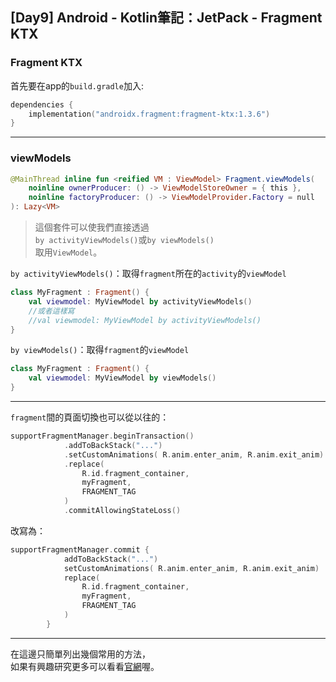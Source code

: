 ## [Day9] Android - Kotlin筆記：JetPack - Fragment KTX


### Fragment KTX
首先要在app的`build.gradle`加入:
```kotlin
dependencies {
    implementation("androidx.fragment:fragment-ktx:1.3.6")
}
```
---

### viewModels
```kotlin
@MainThread inline fun <reified VM : ViewModel> Fragment.viewModels(
    noinline ownerProducer: () -> ViewModelStoreOwner = { this }, 
    noinline factoryProducer: () -> ViewModelProvider.Factory = null
): Lazy<VM>
```
> 這個套件可以使我們直接透過  
> `by activityViewModels()`或`by viewModels()`  
> 取用`ViewModel`。

`by activityViewModels()`：取得`fragment`所在的`activity`的`viewModel`
```kotlin
class MyFragment : Fragment() {
    val viewmodel: MyViewModel by activityViewModels()
    //或者這樣寫 
    //val viewmodel: MyViewModel by activityViewModels()
}
```
`by viewModels()`：取得`fragment`的`viewModel`
```kotlin 
class MyFragment : Fragment() {
    val viewmodel: MyViewModel by viewModels()
}
```
---

`fragment`間的頁面切換也可以從以往的：
```kotlin
supportFragmentManager.beginTransaction()
            .addToBackStack("...")
            .setCustomAnimations( R.anim.enter_anim, R.anim.exit_anim)
            .replace(
                R.id.fragment_container,
                myFragment,
                FRAGMENT_TAG
            )
            .commitAllowingStateLoss()
```
改寫為：
```kotlin
supportFragmentManager.commit {
            addToBackStack("...")
            setCustomAnimations( R.anim.enter_anim, R.anim.exit_anim)
            replace(
                R.id.fragment_container,
                myFragment,
                FRAGMENT_TAG
            )
        }     
```
---
在這邊只簡單列出幾個常用的方法，  
如果有興趣研究更多可以看看[官網](https://developer.android.com/reference/kotlin/androidx/fragment/app/package-summary)喔。